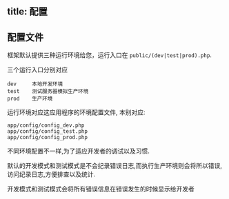 title: 配置
---
## 配置文件
框架默认提供三种运行环境给您，运行入口在 `public/(dev|test|prod).php`.

三个运行入口分别对应

```
dev     本地开发环境
test    测试服务器模拟生产环境
prod    生产环境
```

运行环境对应这应用程序的环境配置文件, 本别对应:

```
app/config/config_dev.php
app/config/config_test.php
app/config/config_prod.php
```

不同环境配置不一样,为了适应开发者的调试以及习惯.

默认的开发模式和测试模式是不会纪录错误日志,而执行生产环境则会将所以错误,访问纪录日志,方便排查以及统计.

开发模式和测试模式会将所有错误信息在错误发生的时候显示给开发者